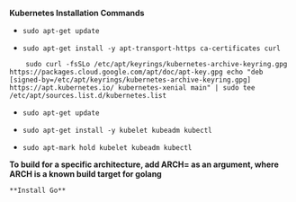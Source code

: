 **Kubernetes Installation Commands**


- `sudo apt-get update`

- `sudo apt-get install -y apt-transport-https ca-certificates curl`

```
	sudo curl -fsSLo /etc/apt/keyrings/kubernetes-archive-keyring.gpg https://packages.cloud.google.com/apt/doc/apt-key.gpg echo "deb [signed-by=/etc/apt/keyrings/kubernetes-archive-keyring.gpg] https://apt.kubernetes.io/ kubernetes-xenial main" | sudo tee /etc/apt/sources.list.d/kubernetes.list
```

- `sudo apt-get update`

- `sudo apt-get install -y kubelet kubeadm kubectl`

- `sudo apt-mark hold kubelet kubeadm kubectl`

**To build for a specific architecture, add ARCH= as an argument, where ARCH is a known build target for golang**

	**Install Go**